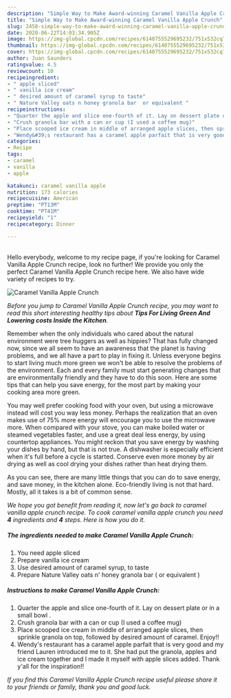 ```yaml
---
description: "Simple Way to Make Award-winning Caramel Vanilla Apple Crunch"
title: "Simple Way to Make Award-winning Caramel Vanilla Apple Crunch"
slug: 2458-simple-way-to-make-award-winning-caramel-vanilla-apple-crunch
date: 2020-06-22T14:03:34.905Z
image: https://img-global.cpcdn.com/recipes/6140755529695232/751x532cq70/caramel-vanilla-apple-crunch-recipe-main-photo.jpg
thumbnail: https://img-global.cpcdn.com/recipes/6140755529695232/751x532cq70/caramel-vanilla-apple-crunch-recipe-main-photo.jpg
cover: https://img-global.cpcdn.com/recipes/6140755529695232/751x532cq70/caramel-vanilla-apple-crunch-recipe-main-photo.jpg
author: Juan Saunders
ratingvalue: 4.5
reviewcount: 10
recipeingredient:
- " apple sliced"
- " vanilla ice cream"
- " desired amount of caramel syrup to taste"
- " Nature Valley oats n honey granola bar  or equivalent "
recipeinstructions:
- "Quarter the apple and slice one-fourth of it. Lay on dessert plate or in a small bowl ."
- "Crush granola bar with a can or cup (I used a coffee mug)"
- "Place scooped ice cream in middle of arranged apple slices, then sprinkle granola on top, followed by desired amount of caramel. Enjoy!!"
- "Wendy&#39;s restaurant has a caramel apple parfait that is very good and my friend Lauren introduced me to it. She had put the granola, apples and ice cream together and I made it myself with apple slices added. Thank y&#39;all for the inspiration!!"
categories:
- Recipe
tags:
- caramel
- vanilla
- apple

katakunci: caramel vanilla apple 
nutrition: 173 calories
recipecuisine: American
preptime: "PT13M"
cooktime: "PT41M"
recipeyield: "1"
recipecategory: Dinner

---
```

<br>
Hello everybody, welcome to my recipe page, if you're looking for Caramel Vanilla Apple Crunch recipe, look no further! We provide you only the perfect Caramel Vanilla Apple Crunch recipe here. We also have wide variety of recipes to try.
<br>


![Caramel Vanilla Apple Crunch](https://img-global.cpcdn.com/recipes/6140755529695232/751x532cq70/caramel-vanilla-apple-crunch-recipe-main-photo.jpg)

<i>Before you jump to Caramel Vanilla Apple Crunch recipe, you may want to read this short interesting healthy tips about 
<strong>Tips For Living Green And Lowering costs Inside the Kitchen</strong>.</i>
</br>

Remember when the only individuals who cared about the natural environment were tree huggers as well as hippies? That has fully changed now, since we all seem to have an awareness that the planet is having problems, and we all have a part to play in fixing it. Unless everyone begins to start living much more green we won't be able to resolve the problems of the environment. Each and every family must start generating changes that are environmentally friendly and they have to do this soon. Here are some tips that can help you save energy, for the most part by making your cooking area more green.

You may well prefer cooking food with your oven, but using a microwave instead will cost you way less money. Perhaps the realization that an oven makes use of 75% more energy will encourage you to use the microwave more. When compared with your stove, you can make boiled water or steamed vegetables faster, and use a great deal less energy, by using countertop appliances. You might reckon that you save energy by washing your dishes by hand, but that is not true. A dishwasher is especially efficient when it's full before a cycle is started. Conserve even more money by air drying as well as cool drying your dishes rather than heat drying them.

As you can see, there are many little things that you can do to save energy, and save money, in the kitchen alone. Eco-friendly living is not that hard. Mostly, all it takes is a bit of common sense.


<i>We hope you got benefit from reading it, now let's go back to caramel vanilla apple crunch recipe. To cook caramel vanilla apple crunch you need <strong>4</strong> ingredients and <strong>4</strong> steps. Here is how you do it.
</i>

##### The ingredients needed to make Caramel Vanilla Apple Crunch:

1. You need  apple sliced
1. Prepare  vanilla ice cream
1. Use  desired amount of caramel syrup, to taste
1. Prepare  Nature Valley oats n&#39; honey granola bar ( or equivalent )


##### Instructions to make Caramel Vanilla Apple Crunch:

1. Quarter the apple and slice one-fourth of it. Lay on dessert plate or in a small bowl .
1. Crush granola bar with a can or cup (I used a coffee mug)
1. Place scooped ice cream in middle of arranged apple slices, then sprinkle granola on top, followed by desired amount of caramel. Enjoy!!
1. Wendy&#39;s restaurant has a caramel apple parfait that is very good and my friend Lauren introduced me to it. She had put the granola, apples and ice cream together and I made it myself with apple slices added. Thank y&#39;all for the inspiration!!


<i>If you find this Caramel Vanilla Apple Crunch recipe useful please share it to your friends or family, thank you and good luck.</i>
